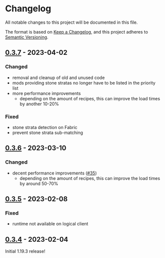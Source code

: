 # Changelog

All notable changes to this project will be documented in this file.

The format is based on [Keep a Changelog],
and this project adheres to [Semantic Versioning].

## [0.3.7] - 2023-04-02

### Changed
- removal and cleanup of old and unused code
- mods providing stone stratas no longer have to be listed in the priority list
- more performance improvements
  - depending on the amount of recipes, this can improve the load times by another 10-20%

### Fixed
- stone strata detection on Fabric
- prevent stone strata sub-matching

## [0.3.6] - 2023-03-10

### Changed
- decent performance improvements ([#35])
  - depending on the amount of recipes, this can improve the load times by around 50-70%

<!-- Links -->
[#35]: https://github.com/AlmostReliable/almostunified/pull/35

## [0.3.5] - 2023-02-08

### Fixed
- runtime not available on logical client

## [0.3.4] - 2023-02-04

Initial 1.19.3 release!

<!-- Links -->
[keep a changelog]: https://keepachangelog.com/en/1.0.0/
[semantic versioning]: https://semver.org/spec/v2.0.0.html

<!-- Versions -->
[0.3.7]: https://github.com/AlmostReliable/almostunified/releases/tag/v1.19.3-0.3.7-beta
[0.3.6]: https://github.com/AlmostReliable/almostunified/releases/tag/v1.19.3-0.3.6-beta
[0.3.5]: https://github.com/AlmostReliable/almostunified/releases/tag/v1.19.3-0.3.5-beta
[0.3.4]: https://github.com/AlmostReliable/almostunified/releases/tag/v1.19.3-0.3.4-beta
